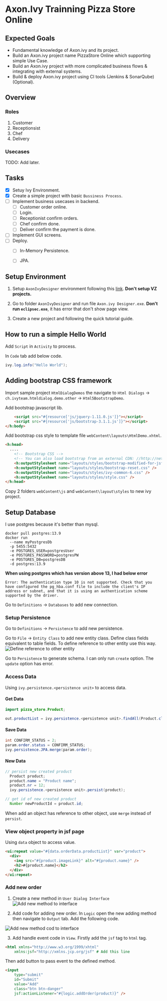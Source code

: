 # Axon.Ivy Trainning Pizza Store Online
## Expected Goals
- Fundamental knowledge of Axon.ivy and its project.
- Build an Axon.ivy project name PizzaStore Online which supporting simple Use Case.
- Build an Axon.ivy project with more complicated business flows & integrating with external systems.
- Build & deploy Axon.ivy project using CI tools (Jenkins & SonarQube) (Optional).

## Overview
### Roles

1. Customer
2. Receptionsist
3. Chef
4. Delivery

### Usecases

TODO: Add later.

## Tasks

- [x] Setuy Ivy Environment.
- [x] Create a simple project with basic `Bussiness Process`. 
- [ ] Implement business usecases in backend. 
    - [ ] Customer order online. 
    - [ ] Login. 
    - [ ] Receptionist confirm orders. 
    - [ ] Chef confirm done. 
    - [ ] Deliver confirm the payment is done. 

- [ ] Implement GUI screens. 
- [ ] Deploy.
    - [ ] In-Memory Persistence.
    - [ ] JPA.



## Setup Environment

1. Setup `AxonIvyDesigner` environment following this [link](https://mesoneerag.atlassian.net/wiki/spaces/VZ/pages/3691282444/Setup+VZ+workspace). **Don't setup VZ projects.**

2. Go to folder `AxonIvyDesigner` and run file `Axon.ivy Designer.exe`. **Don't run `eclipsec.exe`**, it has error that don't show page view.

3. Create a new project and following the quick tutorial guide.

## How to run a simple Hello World

Add `Script` in `Activity` to process.

In `Code` tab add below code.
```java
ivy.log.info("Hello World");
```

## Adding bootstrap CSS framework
Import sample project `HtmlDialogDemos` the navigate to `Html Dialogs` -> `ch.ivyteam.htmldialog.demo.other` -> `Html5BootstrapDemo`.

Add bootstrap javascript lib.
```html
    <script src="#{resource['js/jquery-1.11.0.js']}"></script>
    <script src="#{resource['js/bootstrap-3.1.1.js']}"></script>
</h:body>
```

Add bootstrap css style to template file `webContent\layouts\HtmlDemo.xhtml`.
```html
<h:head>
  ....
	<!-- Bootstrap CSS -->
	<!-- You can also load bootstrap from an external CDN: //http://netdna.bootstrapcdn.com/bootstrap/3.2.0/css/bootstrap.min.css -->
	<h:outputStylesheet name="layouts/styles/bootstrap-modified-for-jsf.css" />
	<h:outputStylesheet name="layouts/styles/bootstrap-reset.css" />
	<h:outputStylesheet name="layouts/styles/ivy-common-6.css" />
	<h:outputStylesheet name="layouts/styles/style.css" />
</h:head>
```

Copy 2 folders `webContent\js` and `webContent\layout\styles` to new ivy project.


## Setup Database

I use postgres because it's better than mysql.

```shell
docker pull postgres:13.9
docker run 
  --name myPostgresDb 
  -p 5455:5432 
  -e POSTGRES_USER=postgresUser 
  -e POSTGRES_PASSWORD=postgresPW 
  -e POSTGRES_DB=postgresDB
  -d postgres:13.9
```

**When using postgres which has version above 13, I had below error**
```
Error: The authentication type 10 is not supported. Check that you have configured the pg_hba.conf file to include the client's IP address or subnet, and that it is using an authentication scheme supported by the driver.
```

Go to `Definitions` -> `Databases` to add new connection.

### Setup Persistence

Go to `Definitions` -> `Persistence` to add new persistence.

Go to `File` -> `Entity Class` to add new entity class. Define class fields equivalent to table fields.
To define reference to other entity use this way.
![Define reference to other entity](images/declare_reference_to_other_entity.png)

Go to `Persistence` to generate schema. I can only run `create` option. The `update` option has error.

### Access Data

Using `ivy.persistence.<persistence unit>` to access data.

#### Get Data
```java
import pizza_store.Product;

out.productList = ivy.persistence.<persistence unit>.findAll(Product.class);
```

#### Save Data

```java
int CONFIRM_STATUS = 2;
param.order.status = CONFIRM_STATUS;
ivy.persistence.JPA.merge(param.order);
```

#### New Data

```java
// persist new created product
  Product product;
  product.name = "Product name";
  product.nr = 12;
  ivy.persistence.<persistence unit>.persist(product);

// get id of new created product
  Number newProductId = product.id;
```

When add an object has reference to other object, use `merge` instead of `persist`.

### View object property in jsf page

Using `data` object to access value.

```html
<ui:repeat value="#{data.orderData.productList}" var="product">
  <div>
    <img src="#{product.imageLink}" alt="#{product.name}" />
    <h2>#{product.name}</h2>
  </div>
</ui:repeat>
```


### Add new order

1. Create a new method in `User Dialog Interface`
![Add new method to interface](images/add_method_to_interface.png)

2. Add code for adding new order.
In `Logic` open the new adding method then navigate to `Output` tab. Add the following code.

![Add new method cod to interface](images/add_method_code_to_interface.png)

3. Add handle event code in `View`.
Firstly add the `jsf` tag to `html` tag.

```html
<html xmlns="http://www.w3.org/1999/xhtml"
	xmlns:jsf="http://xmlns.jcp.org/jsf" # Add this line
```

Then add button to pass event to the defined method.

```html
<input
    type="submit" 
    id="Submit" 
    value="Add"
    class="btn btn-danger"
    jsf:actionListener="#{logic.addOrder(product)}" />
```
